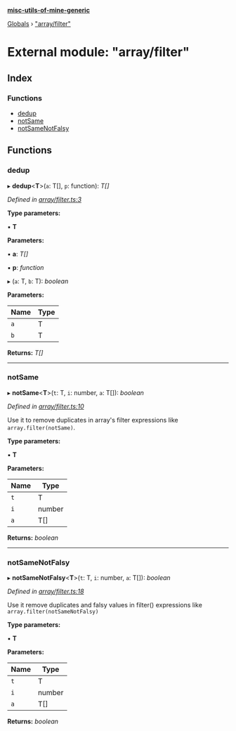 **[misc-utils-of-mine-generic](../README.md)**

[Globals](../globals.md) › ["array/filter"](_array_filter_.md)

# External module: "array/filter"

## Index

### Functions

* [dedup](_array_filter_.md#dedup)
* [notSame](_array_filter_.md#notsame)
* [notSameNotFalsy](_array_filter_.md#notsamenotfalsy)

## Functions

###  dedup

▸ **dedup**<**T**>(`a`: T[], `p`: function): *T[]*

*Defined in [array/filter.ts:3](https://github.com/cancerberoSgx/misc-utils-of-mine/blob/b6947cf/misc-utils-of-mine-generic/src/array/filter.ts#L3)*

**Type parameters:**

▪ **T**

**Parameters:**

▪ **a**: *T[]*

▪ **p**: *function*

▸ (`a`: T, `b`: T): *boolean*

**Parameters:**

Name | Type |
------ | ------ |
`a` | T |
`b` | T |

**Returns:** *T[]*

___

###  notSame

▸ **notSame**<**T**>(`t`: T, `i`: number, `a`: T[]): *boolean*

*Defined in [array/filter.ts:10](https://github.com/cancerberoSgx/misc-utils-of-mine/blob/b6947cf/misc-utils-of-mine-generic/src/array/filter.ts#L10)*

Use it to remove duplicates in array's filter expressions like `array.filter(notSame)`.

**Type parameters:**

▪ **T**

**Parameters:**

Name | Type |
------ | ------ |
`t` | T |
`i` | number |
`a` | T[] |

**Returns:** *boolean*

___

###  notSameNotFalsy

▸ **notSameNotFalsy**<**T**>(`t`: T, `i`: number, `a`: T[]): *boolean*

*Defined in [array/filter.ts:18](https://github.com/cancerberoSgx/misc-utils-of-mine/blob/b6947cf/misc-utils-of-mine-generic/src/array/filter.ts#L18)*

Use it remove duplicates and falsy values in filter() expressions like
`array.filter(notSameNotFalsy)`

**Type parameters:**

▪ **T**

**Parameters:**

Name | Type |
------ | ------ |
`t` | T |
`i` | number |
`a` | T[] |

**Returns:** *boolean*